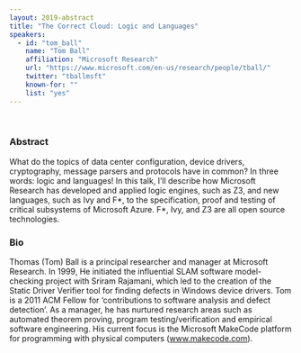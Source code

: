 ```yaml
---
layout: 2019-abstract
title: "The Correct Cloud: Logic and Languages"
speakers:
  - id: "tom_ball"
    name: "Tom Ball"
    affiliation: "Microsoft Research"
    url: "https://www.microsoft.com/en-us/research/people/tball/"
    twitter: "tballmsft"
    known-for: ""
    list: "yes"
---
```


<br/>

### Abstract

What do the topics of data center configuration, device drivers, cryptography, message parsers and protocols have in common? In  three words: logic and languages! In this talk, I’ll describe how Microsoft Research has developed and applied logic engines, such as Z3, and new languages, such as Ivy and F\*, to the specification, proof and testing of critical subsystems of Microsoft Azure. F\*, Ivy, and Z3 are all open source technologies.

### Bio

Thomas (Tom) Ball is a principal researcher and manager at Microsoft Research. In 1999, He initiated the influential SLAM software model-checking project with Sriram Rajamani, which led to the creation of the Static Driver Verifier tool for finding defects in Windows device drivers. Tom is a 2011 ACM Fellow for ‘contributions to software analysis and defect detection’. As a manager, he has nurtured research areas such as automated theorem proving, program testing/verification and empirical software engineering. His current focus is the Microsoft MakeCode platform for programming with physical computers (www.makecode.com). 



